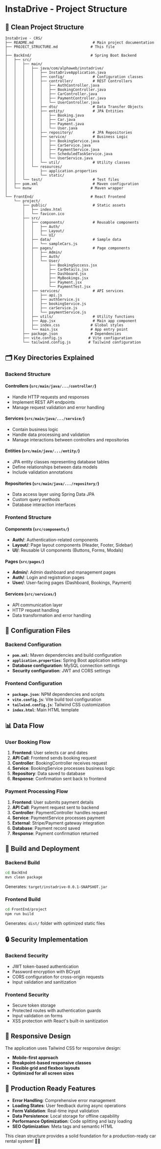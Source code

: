 # InstaDrive - Project Structure

## 📁 Clean Project Structure

```
InstaDrive - CRS/
├── README.md                           # Main project documentation
├── PROJECT_STRUCTURE.md               # This file
│
├── BackEnd/                           # Spring Boot Backend
│   ├── src/
│   │   ├── main/
│   │   │   ├── java/com/alphaweb/instadrive/
│   │   │   │   ├── InstaDriveApplication.java
│   │   │   │   ├── config/             # Configuration classes
│   │   │   │   ├── controller/         # REST Controllers
│   │   │   │   │   ├── AuthController.java
│   │   │   │   │   ├── BookingController.java
│   │   │   │   │   ├── CarController.java
│   │   │   │   │   ├── PaymentController.java
│   │   │   │   │   └── UserController.java
│   │   │   │   ├── dto/                # Data Transfer Objects
│   │   │   │   ├── entity/             # JPA Entities
│   │   │   │   │   ├── Booking.java
│   │   │   │   │   ├── Car.java
│   │   │   │   │   ├── Payment.java
│   │   │   │   │   └── User.java
│   │   │   │   ├── repository/         # JPA Repositories
│   │   │   │   ├── service/            # Business Logic
│   │   │   │   │   ├── BookingService.java
│   │   │   │   │   ├── CarService.java
│   │   │   │   │   ├── PaymentService.java
│   │   │   │   │   ├── ScheduledTaskService.java
│   │   │   │   │   └── UserService.java
│   │   │   │   └── util/               # Utility classes
│   │   │   └── resources/
│   │   │       ├── application.properties
│   │   │       └── static/
│   │   └── test/                       # Test files
│   ├── pom.xml                         # Maven configuration
│   └── mvnw                           # Maven wrapper
│
└── FrontEnd/                          # React Frontend
    └── project/
        ├── public/                     # Static assets
        │   ├── index.html
        │   └── favicon.ico
        ├── src/
        │   ├── components/             # Reusable components
        │   │   ├── Auth/
        │   │   ├── Layout/
        │   │   └── UI/
        │   ├── data/                   # Sample data
        │   │   └── sampleCars.js
        │   ├── pages/                  # Page components
        │   │   ├── Admin/
        │   │   ├── Auth/
        │   │   └── User/
        │   │       ├── BookingSuccess.jsx
        │   │       ├── CarDetails.jsx
        │   │       ├── Dashboard.jsx
        │   │       ├── MyBookings.jsx
        │   │       ├── Payment.jsx
        │   │       └── PaymentTest.jsx
        │   ├── services/               # API services
        │   │   ├── api.js
        │   │   ├── authService.js
        │   │   ├── bookingService.js
        │   │   ├── carService.js
        │   │   └── paymentService.js
        │   ├── utils/                  # Utility functions
        │   ├── App.jsx                 # Main app component
        │   ├── index.css              # Global styles
        │   └── main.jsx               # App entry point
        ├── package.json               # Dependencies
        ├── vite.config.js            # Vite configuration
        └── tailwind.config.js        # Tailwind configuration
```

## 🗂️ Key Directories Explained

### **Backend Structure**

#### **Controllers** (`src/main/java/.../controller/`)
- Handle HTTP requests and responses
- Implement REST API endpoints
- Manage request validation and error handling

#### **Services** (`src/main/java/.../service/`)
- Contain business logic
- Handle data processing and validation
- Manage interactions between controllers and repositories

#### **Entities** (`src/main/java/.../entity/`)
- JPA entity classes representing database tables
- Define relationships between data models
- Include validation annotations

#### **Repositories** (`src/main/java/.../repository/`)
- Data access layer using Spring Data JPA
- Custom query methods
- Database interaction interfaces

### **Frontend Structure**

#### **Components** (`src/components/`)
- **Auth/**: Authentication-related components
- **Layout/**: Page layout components (Header, Footer, Sidebar)
- **UI/**: Reusable UI components (Buttons, Forms, Modals)

#### **Pages** (`src/pages/`)
- **Admin/**: Admin dashboard and management pages
- **Auth/**: Login and registration pages
- **User/**: User-facing pages (Dashboard, Bookings, Payment)

#### **Services** (`src/services/`)
- API communication layer
- HTTP request handling
- Data transformation and error handling

## 🔧 Configuration Files

### **Backend Configuration**
- **`pom.xml`**: Maven dependencies and build configuration
- **`application.properties`**: Spring Boot application settings
- **Database configuration**: MySQL connection settings
- **Security configuration**: JWT and CORS settings

### **Frontend Configuration**
- **`package.json`**: NPM dependencies and scripts
- **`vite.config.js`**: Vite build tool configuration
- **`tailwind.config.js`**: Tailwind CSS customization
- **`index.html`**: Main HTML template

## 📊 Data Flow

### **User Booking Flow**
1. **Frontend**: User selects car and dates
2. **API Call**: Frontend sends booking request
3. **Controller**: BookingController receives request
4. **Service**: BookingService processes business logic
5. **Repository**: Data saved to database
6. **Response**: Confirmation sent back to frontend

### **Payment Processing Flow**
1. **Frontend**: User submits payment details
2. **API Call**: Payment request sent to backend
3. **Controller**: PaymentController handles request
4. **Service**: PaymentService processes payment
5. **External**: Stripe/Payment gateway integration
6. **Database**: Payment record saved
7. **Response**: Payment confirmation returned

## 🚀 Build and Deployment

### **Backend Build**
```bash
cd BackEnd
mvn clean package
```
Generates: `target/instadrive-0.0.1-SNAPSHOT.jar`

### **Frontend Build**
```bash
cd FrontEnd/project
npm run build
```
Generates: `dist/` folder with optimized static files

## 🔒 Security Implementation

### **Backend Security**
- JWT token-based authentication
- Password encryption with BCrypt
- CORS configuration for cross-origin requests
- Input validation and sanitization

### **Frontend Security**
- Secure token storage
- Protected routes with authentication guards
- Input validation on forms
- XSS protection with React's built-in sanitization

## 📱 Responsive Design

The application uses Tailwind CSS for responsive design:
- **Mobile-first approach**
- **Breakpoint-based responsive classes**
- **Flexible grid and flexbox layouts**
- **Optimized for all screen sizes**

## 🎯 Production Ready Features

- **Error Handling**: Comprehensive error management
- **Loading States**: User feedback during async operations
- **Form Validation**: Real-time input validation
- **Data Persistence**: Local storage for offline capability
- **Performance Optimization**: Code splitting and lazy loading
- **SEO Optimization**: Meta tags and semantic HTML

This clean structure provides a solid foundation for a production-ready car rental system! 🚗✨
